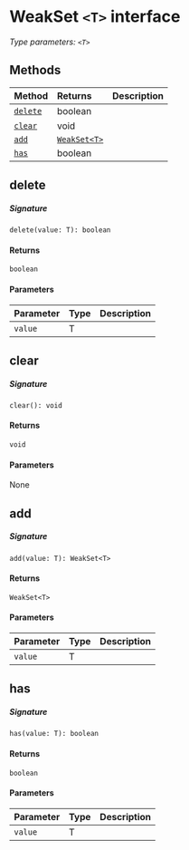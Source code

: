 # WeakSet `<T>` interface



_Type parameters: `<T>`_









## Methods

| Method	   |  Returns	| Description|
|:-------------|:-------|:-----------|
|[`delete`](#delete~hwgq9)      | boolean |  |
|[`clear`](#clear~n1pq9)      | void |  |
|[`add`](#add~7r2c9)      | [`WeakSet<T>`](WeakSet.md) |  |
|[`has`](#has~mnoc9)      | boolean |  |



## delete



##### Signature
`delete(value: T): boolean`

#### Returns
`boolean`

#### Parameters


| Parameter	   | Type    | Description |
|:-------------|:---------------|:------------|
| `value`    | T |  |


## clear



##### Signature
`clear(): void`

#### Returns
`void`

#### Parameters
None


## add



##### Signature
`add(value: T): WeakSet<T>`

#### Returns
`WeakSet<T>`

#### Parameters


| Parameter	   | Type    | Description |
|:-------------|:---------------|:------------|
| `value`    | T |  |


## has



##### Signature
`has(value: T): boolean`

#### Returns
`boolean`

#### Parameters


| Parameter	   | Type    | Description |
|:-------------|:---------------|:------------|
| `value`    | T |  |

